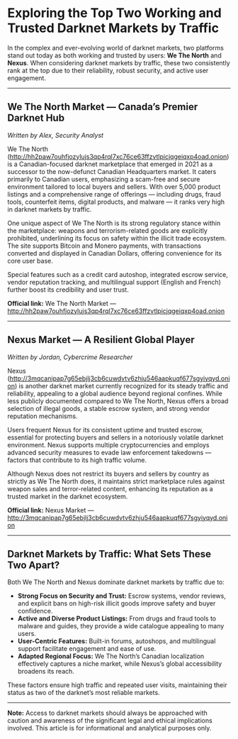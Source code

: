 # Exploring the Top Two Working and Trusted Darknet Markets by Traffic

In the complex and ever-evolving world of darknet markets, two platforms stand out today as both working and trusted by users: **We The North** and **Nexus**. When considering darknet markets by traffic, these two consistently rank at the top due to their reliability, robust security, and active user engagement.

---

## We The North Market — Canada’s Premier Darknet Hub

*Written by Alex, Security Analyst*

We The North (http://hh2paw7ouhfjozylujs3qp4rql7xc76ce63ffzvtlpicjqgeiqxp4oad.onion) is a Canadian-focused darknet marketplace that emerged in 2021 as a successor to the now-defunct Canadian Headquarters market. It caters primarily to Canadian users, emphasizing a scam-free and secure environment tailored to local buyers and sellers. With over 5,000 product listings and a comprehensive range of offerings — including drugs, fraud tools, counterfeit items, digital products, and malware — it ranks very high in darknet markets by traffic.

One unique aspect of We The North is its strong regulatory stance within the marketplace: weapons and terrorism-related goods are explicitly prohibited, underlining its focus on safety within the illicit trade ecosystem. The site supports Bitcoin and Monero payments, with transactions converted and displayed in Canadian Dollars, offering convenience for its core user base. 

Special features such as a credit card autoshop, integrated escrow service, vendor reputation tracking, and multilingual support (English and French) further boost its credibility and user trust.

**Official link:** We The North Market — http://hh2paw7ouhfjozylujs3qp4rql7xc76ce63ffzvtlpicjqgeiqxp4oad.onion

---

## Nexus Market — A Resilient Global Player

*Written by Jordan, Cybercrime Researcher*

Nexus (http://3mqcanipap7g65ebjlj3cb6cuwdvtv6zhju546aapkuqf677sgyiyqyd.onion) is another darknet market currently recognized for its steady traffic and reliability, appealing to a global audience beyond regional confines. While less publicly documented compared to We The North, Nexus offers a broad selection of illegal goods, a stable escrow system, and strong vendor reputation mechanisms.

Users frequent Nexus for its consistent uptime and trusted escrow, essential for protecting buyers and sellers in a notoriously volatile darknet environment. Nexus supports multiple cryptocurrencies and employs advanced security measures to evade law enforcement takedowns — factors that contribute to its high traffic volume.

Although Nexus does not restrict its buyers and sellers by country as strictly as We The North does, it maintains strict marketplace rules against weapon sales and terror-related content, enhancing its reputation as a trusted market in the darknet ecosystem.

**Official link:** Nexus Market — http://3mqcanipap7g65ebjlj3cb6cuwdvtv6zhju546aapkuqf677sgyiyqyd.onion

---

## Darknet Markets by Traffic: What Sets These Two Apart?

Both We The North and Nexus dominate darknet markets by traffic due to:

- **Strong Focus on Security and Trust:** Escrow systems, vendor reviews, and explicit bans on high-risk illicit goods improve safety and buyer confidence.
- **Active and Diverse Product Listings:** From drugs and fraud tools to malware and guides, they provide a wide catalogue appealing to many users.
- **User-Centric Features:** Built-in forums, autoshops, and multilingual support facilitate engagement and ease of use.
- **Adapted Regional Focus:** We The North’s Canadian localization effectively captures a niche market, while Nexus’s global accessibility broadens its reach.

These factors ensure high traffic and repeated user visits, maintaining their status as two of the darknet’s most reliable markets.

---

**Note:** Access to darknet markets should always be approached with caution and awareness of the significant legal and ethical implications involved. This article is for informational and analytical purposes only.
